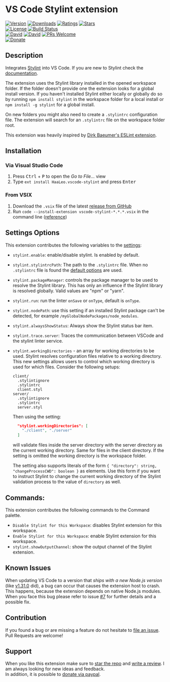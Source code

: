 # VS Code Stylint extension

[![Version](https://vsmarketplacebadge.apphb.com/version/HaaLeo.vscode-stylint.svg?style=flat-square)](https://marketplace.visualstudio.com/items?itemName=HaaLeo.vscode-stylint) [![Downloads](https://vsmarketplacebadge.apphb.com/downloads/HaaLeo.vscode-stylint.svg?style=flat-square)](https://marketplace.visualstudio.com/items?itemName=HaaLeo.vscode-stylint) [![Ratings](https://vsmarketplacebadge.apphb.com/rating/HaaLeo.vscode-stylint.svg?style=flat-square)](https://marketplace.visualstudio.com/items?itemName=HaaLeo.vscode-stylint#review-details) [![Stars](https://img.shields.io/github/stars/HaaLeo/vscode-stylint.svg?label=Stars&logo=github&style=flat-square)](https://github.com/HaaLeo/vscode-stylint/stargazers)  
[![License](https://img.shields.io/badge/license-MIT-brightgreen.svg?style=flat-square)](https://raw.githubusercontent.com/HaaLeo/vscode-stylint/master/LICENSE.txt) [![Build Status](https://img.shields.io/travis/HaaLeo/vscode-stylint/master.svg?style=flat-square)](https://travis-ci.org/HaaLeo/vscode-stylint)  
[![David](https://img.shields.io/david/HaaLeo/vscode-stylint.svg?style=flat-square)](https://david-dm.org/HaaLeo/vscode-stylint) [![David](https://img.shields.io/david/dev/HaaLeo/vscode-stylint.svg?style=flat-square)](https://david-dm.org/HaaLeo/vscode-stylint?type=dev) [![PRs Welcome](https://img.shields.io/badge/PRs-welcome-brightgreen.svg?style=flat-square)](http://makeapullrequest.com)  
[![Donate](https://img.shields.io/badge/☕️-Buy%20Me%20a%20Coffee-blue.svg?&style=flat-square)](https://www.paypal.me/LeoHanisch/3eur)

## Description

Integrates [Stylint](https://simenb.github.io/stylint/) into VS Code. If you are new to Stylint check the [documentation](https://simenb.github.io/stylint/).

The extension uses the Stylint library installed in the opened workspace folder. If the folder doesn't provide one the extension looks for a global install version. If you haven't installed Stylint either locally or globally do so by running `npm install stylint` in the workspace folder for a local install or `npm install -g stylint` for a global install.

On new folders you might also need to create a `.stylintrc` configuration file. The extension will search for an `.stylintrc` file on the workspace folder root.

This extension was heavily inspired by [Dirk Baeumer's ESLint extension](https://marketplace.visualstudio.com/items?itemName=dbaeumer.vscode-eslint).

## Installation

### Via Visual Studio Code

1. Press <kbd>Ctrl</kbd> + <kbd>P</kbd> to open the _Go to File..._ view
2. Type `ext install HaaLeo.vscode-stylint` and press <kbd>Enter</kbd>

### From VSIX

1. Download the `.vsix` file of the latest [release from GitHub](https://github.com/HaaLeo/vscode-stylint/releases)
2. Run `code --install-extension vscode-stylint-*.*.*.vsix` in the command line ([reference](https://code.visualstudio.com/docs/editor/extension-gallery#_install-from-a-vsix))

## Settings Options

This extension contributes the following variables to the [settings](https://code.visualstudio.com/docs/customization/userandworkspace):

- `stylint.enable`: enable/disable stylint. Is enabled by default.
- `stylint.stylintrcPath`: The path to the `.stylintrc` file. When no `.stylintrc` file is found the [default options](https://github.com/SimenB/stylint#options) are used.
- `stylint.packageManager`: controls the package manager to be used to resolve the Stylint library. This has only an influence if the Stylint library is resolved globally. Valid values are "npm" or "yarn".
- `stylint.run`: run the linter `onSave` or `onType`, default is `onType`.
- `stylint.nodePath`: use this setting if an installed Stylint package can't be detected, for example `/myGlobalNodePackages/node_modules`.
- `stylint.alwaysShowStatus`: Always show the Stylint status bar item.
- `stylint.trace.server`: Traces the communication between VSCode and the stylint linter service.
- `stylint.workingDirectories` - an array for working directories to be used. Stylint resolves configuration files relative to a working directory. This new settings allows users to control which working directory is used for which files. Consider the following setups:
  ```
  client/
    .stylintignore
    .stylintrc
    client.styl
  server/
    .stylintignore
    .stylintrc
    server.styl
  ```
  Then using the setting:
  ```json
    "stylint.workingDirectories": [
      "./client", "./server"
    ]
  ```
  will validate files inside the server directory with the server directory as the current working directory. Same for files   in the client directory. If the setting is omitted the working directory is the workspace folder.

  The setting also supports literals of the form `{ "directory": string, "changeProcessCWD": boolean }` as elements. Use this   form if you want to instruct Stylint to change the current working directory of the Stylint validation process to the value   of `directory` as well.

## Commands:

This extension contributes the following commands to the Command palette.

- `Disable Stylint for this Workspace`: disables Stylint extension for this workspace.
- `Enable Stylint for this Workspace`: enable Stylint extension for this workspace.
- `stylint.showOutputChannel`: show the output channel of the Stylint extension.

## Known Issues

When updating VS Code to a version that _ships with a new Node.js version_ (like [v1.31.0](https://code.visualstudio.com/updates/v1_31#_nodejs-update) did), a bug can occur that causes the extension host to crash. This happens, because the extension depends on native Node.js modules.  
When you face this bug please refer to issue [#7](https://github.com/HaaLeo/vscode-stylint/issues/7) for further details and a possible fix.


## Contribution

If you found a bug or are missing a feature do not hesitate to [file an issue](https://github.com/HaaLeo/vscode-stylint/issues/new/choose).  
Pull Requests are welcome!

## Support
When you like this extension make sure to [star the repo](https://github.com/HaaLeo/vscode-stylint/stargazers) and [write a review](https://marketplace.visualstudio.com/items?itemName=HaaLeo.vscode-stylint#review-details). I am always looking for new ideas and feedback.  
In addition, it is possible to [donate via paypal](https://www.paypal.me/LeoHanisch/3eur).
